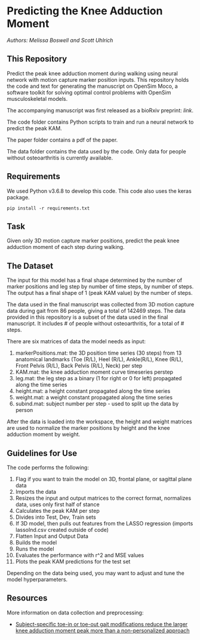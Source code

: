 # Predicting the Knee Adduction Moment
*Authors: Melissa Boswell and Scott Uhlrich*

## This Repository
Predict the peak knee adduction moment during walking using neural network with motion capture marker position inputs.
This repository holds the code and text for generating the manuscript on OpenSim Moco, a software toolkit for solving optimal control problems with OpenSim musculoskeletal models.

The accompanying manuscript was first released as a bioRxiv preprint: *link*.

The code folder contains Python scripts to train and run a neural network to predict the peak KAM.

The paper folder contains a pdf of the paper.

The data folder contains the data used by the code. Only data for people without osteoarthritis is currently available.

## Requirements
We used Python v3.6.8 to develop this code.  This code also uses the keras package.
```
pip install -r requirements.txt
```
## Task
Given only 3D motion capture marker positions, predict the peak knee adduction moment of each step during walking.

## The Dataset
The input for this model has a final shape determined by the number of marker positions and leg step by number of time steps, by number of steps.  The output has a final shape of 1 (peak KAM value) by the number of steps.

The data used in the final manuscript was collected from 3D motion capture data during gait from 86 people, giving a total of 142469 steps. The data provided in this repository is a subset of the data used in the final manuscript. It includes # of people without osteoarthritis, for a total of # steps.

There are six matrices of data the model needs as input:
1. markerPositions.mat: the 3D position time series (30 steps) from 13 anatomical landmarks (Toe (R/L), Heel (R/L), Ankle(R/L), Knee (R/L), Front Pelvis (R/L), Back Pelvis (R/L), Neck) per step
2. KAM.mat: the knee adduction moment curve timeseries perstep
3. leg.mat: the leg step as a binary (1 for right or 0 for left) propagated along the time series
4. height.mat: a height constant propagated along the time series 
5. weight.mat: a weight constant propagated along the time series 
6. subind.mat: subject number per step - used to split up the data by person

After the data is loaded into the workspace, the height and weight matrices are used to normalize the marker positions by height and the knee adduction moment by weight.

## Guidelines for Use
The code performs the following:
1. Flag if you want to train the model on 3D, frontal plane, or sagittal plane data
2. Imports the data
3. Resizes the input and output matrices to the correct format, normalizes data, uses only first half of stance
4. Calculates the peak KAM per step
5. Divides into Test, Dev, Train sets
6. If 3D model, then pulls out features from the LASSO regression (imports lassoInd.csv created outside of code)
7. Flatten Input and Output Data
8. Builds the model
9. Runs the model
10. Evaluates the performance with r^2 and MSE values
11. Plots the peak KAM predictions for the test set

Depending on the data being used, you may want to adjust and tune the model hyperparameters.

## Resources
More information on data collection and preprocessing:
- [Subject-specific toe-in or toe-out gait modifications reduce the larger knee adduction moment peak more than a non-personalized approach](https://www.ncbi.nlm.nih.gov/pubmed/29174534)
